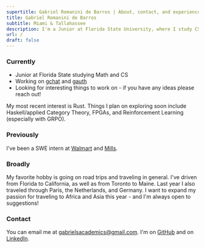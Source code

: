 ```yaml
---
supertitle: Gabriel Romanini de Barros | About, contact, and experience
title: Gabriel Romanini de Barros
subtitle: Miami & Tallahassee
description: I'm a Junior at Florida State University, where I study CS and Applied Math. 
url: /
draft: false
---
```


### Currently
- Junior at Florida State studying Math and CS
- Working on [gchat](https://gabe.build/experience/gchat/) and [gauth](https://github.com/GabrielBarros36/gauth)
- Looking for interesting things to work on - if you have any ideas please reach out!

My most recent interest is Rust. Things I plan on exploring soon include Haskell/applied Category Theory, FPGAs, and Reinforcement Learning (especially with GRPO).

### Previously

I've been a SWE intern at [Walmart](https://gabe.build/experience/walmart/) and [Mills](https://gabe.build/experience/mills/).

### Broadly

My favorite hobby is going on road trips and traveling in general. I've driven from Florida to California, as well as from Toronto to Maine. Last year I also traveled through Paris, the Netherlands, and Germany. I want to expand my passion for traveling to Africa and Asia this year - and I'm always open to suggestions!

### Contact

You can email me at [gabrielsacademics@gmail.com](mailto:gabrielsacademics@gmail.com). I'm on [GitHub](https://github.com/GabrielBarros36) and on [LinkedIn](https://www.linkedin.com/in/gabrielrbarros/).

###  
